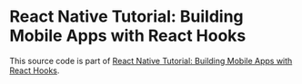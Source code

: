 # React Native Tutorial: Building Mobile Apps with React Hooks

This source code is part of [React Native Tutorial: Building Mobile Apps with React Hooks]().
